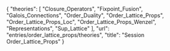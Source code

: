 {
    "theories": [
        "Closure_Operators",
        "Fixpoint_Fusion",
        "Galois_Connections",
        "Order_Duality",
        "Order_Lattice_Props",
        "Order_Lattice_Props_Loc",
        "Order_Lattice_Props_Wenzel",
        "Representations",
        "Sup_Lattice"
    ],
    "url": "entries/order_lattice_props/theories",
    "title": "Session Order_Lattice_Props"
}